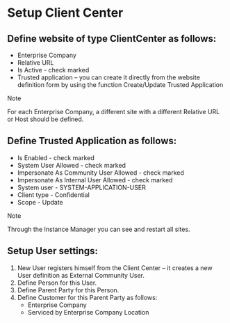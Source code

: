 # Setup Client Center  

## Define website of type ClientCenter as follows: 
- Enterprise Company
- Relative URL
- Is Active - check marked
- Trusted application – you can create it directly from the website definition form by using the function Create/Update Trusted Application 

> [!NOTE]
> For each Enterprise Company, a different site with a different Relative URL or Host should be defined. 

## Define Trusted Application as follows:  
- Is Enabled - check marked 
- System User Allowed - check marked
- Impersonate As Community User Allowed - check marked
- Impersonate As Internal User Allowed - check marked
- System user - SYSTEM-APPLICATION-USER 
- Client type - Confidential
- Scope - Update   
  
> [!NOTE]
> Through the Instance Manager you can see and restart all sites.

## Setup User settings: 
1.	New User registers himself from the Client Center – it creates a new User definition as External Community User.  
2.	Define Person for this User. 
3.	Define Parent Party for this Person. 
4.	Define Customer for this Parent Party as follows: 
    - Enterprise Company 
    -	Serviced by Enterprise Company Location 
